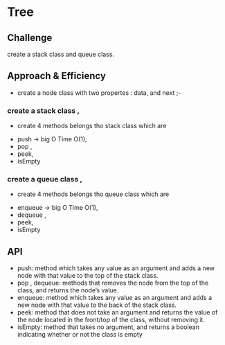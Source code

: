 
# Tree

## Challenge
create a stack class and queue class.

## Approach & Efficiency
- create a node class with two propertes : data, and next ;- 
### create a stack class , 
- create 4 methods belongs tho stack class which are
* push -> big O Time O(1), 
* pop ,
* peek,
* isEmpty

### create a queue class , 
- create 4 methods belongs tho queue class which are
* enqueue -> big O Time O(1), 
* dequeue ,
* peek,
* isEmpty

## API

- push: method which takes any value as an argument and adds a new node with that value to the top of the stack class.
- pop , dequeue: methods that removes the node from the top of the class, and returns the node’s value.
- enqueue: method which takes any value as an argument and adds a new node with that value to the back of the stack class.
- peek: method that does not take an argument and returns the value of the node located in the front/top of the class, without removing it.
- isEmpty: method that takes no argument, and returns a boolean indicating whether or not the class is empty
 